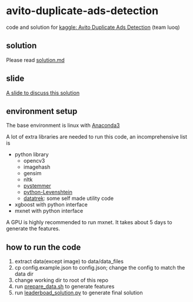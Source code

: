 # avito-duplicate-ads-detection

code and solution for [kaggle: Avito Duplicate Ads Detection](https://www.kaggle.com/c/avito-duplicate-ads-detection) (team luoq)

## solution

Please read [solution.md](solution.md)

## slide

[A slide to discuss this solution](https://luoq.github.io/slide/avito-duplicate-ads-detection_review.html)

## environment setup

The base environment is linux with [Anaconda3](https://www.continuum.io/downloads)

A lot of extra libraries are needed to run this code, an incomprehensive list is
* python library
  * opencv3
  * imagehash
  * gensim
  * nltk
  * [pystemmer](https://github.com/snowballstem/pystemmer)
  * [python-Levenshtein](https://pypi.python.org/pypi/python-Levenshtein)
  * [datatrek](https://github.com/luoq/datatrek): some self made utility code
* xgboost with python interface
* mxnet with python interface

A GPU is highly recommended to run mxnet. It takes about 5 days to generate the features.

## how to run the code

1. extract data(except image) to data/data_files
2. cp config.example.json to config.json; change the config to match the data dir
3. change working dir to root of this repo
4. run [prepare_data.sh]() to generate features
5. run [leaderboad_solution.py]() to generate final solution
